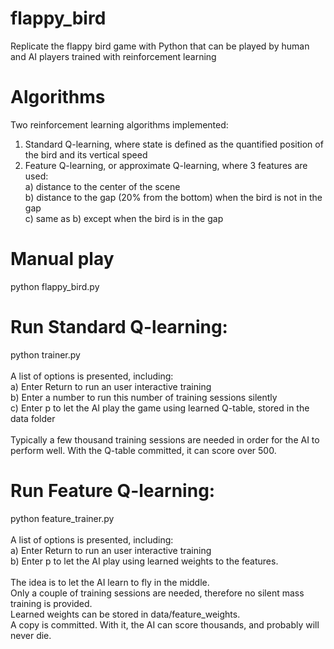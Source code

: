 # flappy_bird

Replicate the flappy bird game with Python that can be played by human and AI players trained with reinforcement learning

# Algorithms
Two reinforcement learning algorithms implemented:
1. Standard Q-learning, where state is defined as the quantified position of the bird and its vertical speed
2. Feature Q-learning, or approximate Q-learning, where 3 features are used: <br>
  a) distance to the center of the scene<br>
  b) distance to the gap (20% from the bottom) when the bird is not in the gap<br>
  c) same as b) except when the bird is in the gap<br>

# Manual play
python flappy_bird.py

# Run Standard Q-learning:
python trainer.py <br><br>
A list of options is presented, including:<br>
a) Enter Return to run an user interactive training<br>
b) Enter a number to run this number of training sessions silently<br>
c) Enter p to let the AI play the game using learned Q-table, stored in the data folder<br><br>
Typically a few thousand training sessions are needed in order for the AI to perform well. With the Q-table committed, it can score over 500.

# Run Feature Q-learning:
python feature_trainer.py<br><br>
A list of options is presented, including:<br>
a) Enter Return to run an user interactive training<br>
b) Enter p to let the AI play using learned weights to the features.<br><br>
The idea is to let the AI learn to fly in the middle.<br>
Only a couple of training sessions are needed, therefore no silent mass training is provided. <br>
Learned weights can be stored in data/feature_weights.<br>
A copy is committed. With it, the AI can score thousands, and probably will never die.
